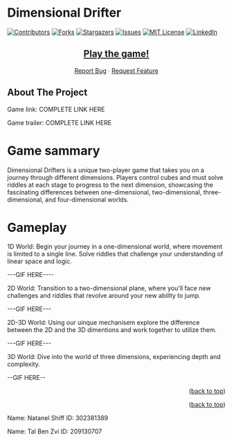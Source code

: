# Dimensional Drifter

[![Contributors][contributors-shield]][contributors-url]
[![Forks][forks-shield]][forks-url]
[![Stargazers][stars-shield]][stars-url]
[![Issues][issues-shield]][issues-url]
[![MIT License][license-shield]][license-url]
[![LinkedIn][linkedin-shield]][linkedin-url]

<div align="center">
  <h2><a href="https://crashiff.github.io/DimensionalDrifters/Play/index.html" style="text-align: center;">Play the game!</a></h2>
</div>

<div align="center">

  <p align="center">
    <a href="https://github.com/Crashiff/DimensionalDrifters/issues">Report Bug</a>
    ·
    <a href="https://github.com/Crashiff/DimensionalDrifters/issues">Request Feature</a>
  </p>
</div>

<!-- ABOUT THE PROJECT -->
## About The Project


Game link: COMPLETE LINK HERE

Game trailer: COMPLETE LINK HERE

# Game sammary
Dimensional Drifters is a unique two-player game that takes you on a journey through different dimensions. Players control cubes and must solve riddles at each stage to progress to the next dimension, showcasing the fascinating differences between one-dimensional, two-dimensional, three-dimensional, and four-dimensional worlds.

# Gameplay
1D World: Begin your journey in a one-dimensional world, where movement is limited to a single line. Solve riddles that challenge your understanding of linear space and logic.

---GIF HERE----

2D World: Transition to a two-dimensional plane, where you'll face new challenges and riddles that revolve around your new abillty to jump.

---GIF HERE---

2D-3D World: Using our uinque mechanisem explore the difference between the 2D and the 3D dimentions and work together to utilize them.

---GIF HERE---

3D World: Dive into the world of three dimensions, experiencing depth and complexity.

--GIF HERE--


<p align="right">(<a href="#readme-top">back to top</a>)</p>



<!-- ### Built With

This section should list any major frameworks/libraries used to bootstrap your project. Leave any add-ons/plugins for the acknowledgements section. Here are a few examples.

* [![Next][Next.js]][Next-url]
* [![React][React.js]][React-url]
* [![Vue][Vue.js]][Vue-url]
* [![Angular][Angular.io]][Angular-url]
* [![Svelte][Svelte.dev]][Svelte-url]
* [![Laravel][Laravel.com]][Laravel-url]
* [![Bootstrap][Bootstrap.com]][Bootstrap-url]
* [![JQuery][JQuery.com]][JQuery-url] -->

<p align="right">(<a href="#readme-top">back to top</a>)</p>

Name: Natanel Shiff ID: 302381389

Name: Tal Ben Zvi ID: 209130707


<!-- MARKDOWN LINKS & IMAGES -->
<!-- https://www.markdownguide.org/basic-syntax/#reference-style-links -->
[contributors-shield]: https://img.shields.io/github/contributors/Crashiff/DimensionalDrifters.svg?style=for-the-badge
[contributors-url]: https://github.com/Crashiff/DimensionalDrifters/graphs/contributors
[forks-shield]: https://img.shields.io/github/forks/Crashiff/DimensionalDrifters.svg?style=for-the-badge
[forks-url]: https://github.com/Crashiff/DimensionalDrifters/network/members
[stars-shield]: https://img.shields.io/github/stars/Crashiff/DimensionalDrifters.svg?style=for-the-badge
[stars-url]: https://github.com/Crashiff/DimensionalDrifters/stargazers
[issues-shield]: https://img.shields.io/github/issues/Crashiff/DimensionalDrifters.svg?style=for-the-badge
[issues-url]: https://github.com/Crashiff/DimensionalDrifters/issues
[license-shield]: https://img.shields.io/github/license/Crashiff/DimensionalDrifters.svg?style=for-the-badge
[license-url]: https://github.com/Crashiff/DimensionalDrifters/blob/master/LICENSE.txt
[linkedin-shield]: https://img.shields.io/badge/-LinkedIn-black.svg?style=for-the-badge&logo=linkedin&colorB=555
[linkedin-url]: https://linkedin.com/in/Crashiff/DimensionalDrifters
[product-screenshot]: images/screenshot.png
[Next.js]: https://img.shields.io/badge/next.js-000000?style=for-the-badge&logo=nextdotjs&logoColor=white
[Next-url]: https://nextjs.org/
[React.js]: https://img.shields.io/badge/React-20232A?style=for-the-badge&logo=react&logoColor=61DAFB
[React-url]: https://reactjs.org/
[Vue.js]: https://img.shields.io/badge/Vue.js-35495E?style=for-the-badge&logo=vuedotjs&logoColor=4FC08D
[Vue-url]: https://vuejs.org/
[Angular.io]: https://img.shields.io/badge/Angular-DD0031?style=for-the-badge&logo=angular&logoColor=white
[Angular-url]: https://angular.io/
[Svelte.dev]: https://img.shields.io/badge/Svelte-4A4A55?style=for-the-badge&logo=svelte&logoColor=FF3E00
[Svelte-url]: https://svelte.dev/
[Laravel.com]: https://img.shields.io/badge/Laravel-FF2D20?style=for-the-badge&logo=laravel&logoColor=white
[Laravel-url]: https://laravel.com
[Bootstrap.com]: https://img.shields.io/badge/Bootstrap-563D7C?style=for-the-badge&logo=bootstrap&logoColor=white
[Bootstrap-url]: https://getbootstrap.com
[JQuery.com]: https://img.shields.io/badge/jQuery-0769AD?style=for-the-badge&logo=jquery&logoColor=white
[JQuery-url]: https://jquery.com 

